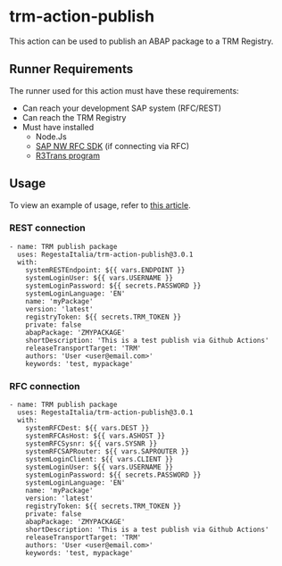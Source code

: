 # trm-action-publish

This action can be used to publish an ABAP package to a TRM Registry.

## Runner Requirements

The runner used for this action must have these requirements:
- Can reach your development SAP system (RFC/REST)
- Can reach the TRM Registry
- Must have installed
    - Node.Js
    - [SAP NW RFC SDK](https://docs.trmregistry.com/#/client/docs/setup?id=sap-nw-rfc-sdk) (if connecting via RFC)
    - [R3Trans program](https://docs.trmregistry.com/#/client/docs/setup?id=r3trans-program)

## Usage

To view an example of usage, refer to [this article](https://docs.trmregistry.com/#/client/docs/examples/githubActions).

### REST connection

```
- name: TRM publish package
  uses: RegestaItalia/trm-action-publish@3.0.1
  with:
    systemRESTEndpoint: ${{ vars.ENDPOINT }}
    systemLoginUser: ${{ vars.USERNAME }}
    systemLoginPassword: ${{ secrets.PASSWORD }}
    systemLoginLanguage: 'EN'
    name: 'myPackage'
    version: 'latest'
    registryToken: ${{ secrets.TRM_TOKEN }}
    private: false
    abapPackage: 'ZMYPACKAGE'
    shortDescription: 'This is a test publish via Github Actions'
    releaseTransportTarget: 'TRM'
    authors: 'User <user@email.com>'
    keywords: 'test, mypackage'
```

### RFC connection

```
- name: TRM publish package
  uses: RegestaItalia/trm-action-publish@3.0.1
  with:
    systemRFCDest: ${{ vars.DEST }}
    systemRFCAsHost: ${{ vars.ASHOST }}
    systemRFCSysnr: ${{ vars.SYSNR }}
    systemRFCSAPRouter: ${{ vars.SAPROUTER }}
    systemLoginClient: ${{ vars.CLIENT }}
    systemLoginUser: ${{ vars.USERNAME }}
    systemLoginPassword: ${{ secrets.PASSWORD }}
    systemLoginLanguage: 'EN'
    name: 'myPackage'
    version: 'latest'
    registryToken: ${{ secrets.TRM_TOKEN }}
    private: false
    abapPackage: 'ZMYPACKAGE'
    shortDescription: 'This is a test publish via Github Actions'
    releaseTransportTarget: 'TRM'
    authors: 'User <user@email.com>'
    keywords: 'test, mypackage'
```
